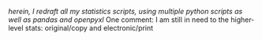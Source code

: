 *herein, I redraft all my statistics scripts, using multiple python scripts as well as pandas and openpyxl*
One comment: I am still in need to the higher-level stats: original/copy and electronic/print
